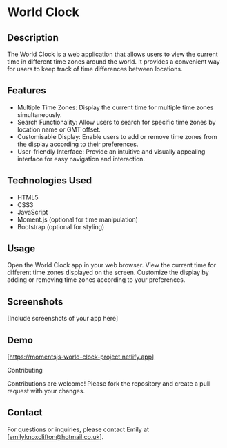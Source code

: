 # World Clock

## Description

The World Clock is a web application that allows users to view the current time in different time zones around the world. It provides a convenient way for users to keep track of time differences between locations.

## Features

- Multiple Time Zones: Display the current time for multiple time zones simultaneously.
- Search Functionality: Allow users to search for specific time zones by location name or GMT offset.
- Customisable Display: Enable users to add or remove time zones from the display according to their preferences.
- User-friendly Interface: Provide an intuitive and visually appealing interface for easy navigation and interaction.

## Technologies Used

- HTML5
- CSS3
- JavaScript
- Moment.js (optional for time manipulation)
- Bootstrap (optional for styling)

## Usage

Open the World Clock app in your web browser.
View the current time for different time zones displayed on the screen.
Customize the display by adding or removing time zones according to your preferences.

## Screenshots

[Include screenshots of your app here]

## Demo

[https://momentsjs-world-clock-project.netlify.app]

Contributing

Contributions are welcome! Please fork the repository and create a pull request with your changes.

## Contact

For questions or inquiries, please contact Emily at [emilyknoxclifton@hotmail.co.uk].
